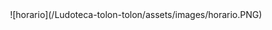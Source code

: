 <div style="text-align:center">
  ![horario](/Ludoteca-tolon-tolon/assets/images/horario.PNG)
</div>
